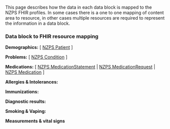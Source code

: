 
This page describes how the data in each data block is mapped to the NZPS FHIR profiles. In some cases there is a one to one mapping of content area to resource, in other cases multiple resources are required to represent the information in a data block. 

### Data block to FHIR resource mapping

**Demographics:**  [ [NZPS Patient](/StructureDefinition-nzps-patient.html) ] 

**Problems:**  [ [NZPS Condition](/StructureDefinition-nzps-condition.html) ] 

**Medications:** [ [NZPS MedicationStatement](StructureDefinition-nzps-medicationstatement.html) | [NZPS MedicationRequest](StructureDefinition-nzps-medicationrequest.html) | [NZPS Medication](StructureDefinition-nzps-medication.html) ]

**Allergies & Intolerances:** 

**Immunizations:**

**Diagnostic results:**

**Smoking & Vaping:**

**Measurements & vital signs**

